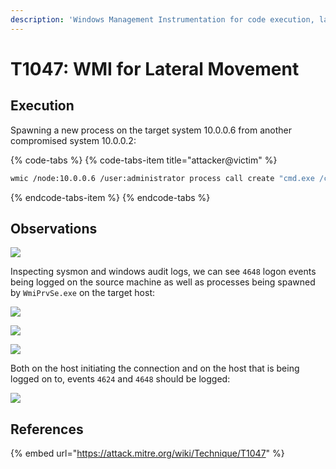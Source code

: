 ```yaml
---
description: 'Windows Management Instrumentation for code execution, lateral movement.'
---
```


# T1047: WMI for Lateral Movement

## Execution

Spawning a new process on the target system 10.0.0.6 from another compromised system 10.0.0.2:

{% code-tabs %}
{% code-tabs-item title="attacker@victim" %}
```bash
wmic /node:10.0.0.6 /user:administrator process call create "cmd.exe /c calc"
```
{% endcode-tabs-item %}
{% endcode-tabs %}

## Observations

![](../.gitbook/assets/wmic-calc.png)

Inspecting sysmon and windows audit logs, we can see `4648` logon events being logged on the source machine as well as processes being spawned by `WmiPrvSe.exe` on the target host:

![](../.gitbook/assets/wmic-create-cmdline.png)

![](../.gitbook/assets/wmic-logon.png)

![](../.gitbook/assets/wmic-spawn.png)

Both on the host initiating the connection and on the host that is being logged on to, events `4624` and `4648` should be logged:

![](../.gitbook/assets/wmi-logons.png)

## References

{% embed url="https://attack.mitre.org/wiki/Technique/T1047" %}

